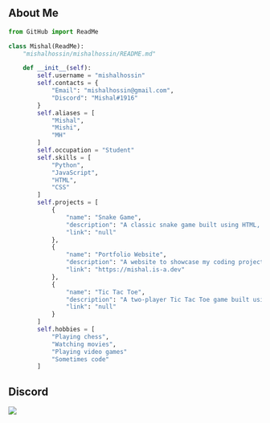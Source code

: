
About Me
--------
```python
from GitHub import ReadMe

class Mishal(ReadMe):
    "mishalhossin/mishalhossin/README.md"

    def __init__(self):
        self.username = "mishalhossin"
        self.contacts = {
            "Email": "mishalhossin@gmail.com",
            "Discord": "Mishal#1916"
        }
        self.aliases = [
            "Mishal",
            "Mishi",
            "MH"
        ]
        self.occupation = "Student"
        self.skills = [
            "Python",
            "JavaScript",
            "HTML",
            "CSS"
        ]
        self.projects = [
            {
                "name": "Snake Game",
                "description": "A classic snake game built using HTML, CSS, JS",
                "link": "null"
            },
            {
                "name": "Portfolio Website",
                "description": "A website to showcase my coding projects",
                "link": "https://mishal.is-a.dev"
            },
            {
                "name": "Tic Tac Toe",
                "description": "A two-player Tic Tac Toe game built using JavaScript",
                "link": "null"
            }
        ]
        self.hobbies = [
            "Playing chess",
            "Watching movies",
            "Playing video games"
            "Sometimes code"
        ]

```
Discord
--------

<a href="https://discord.com/users/1025245410224263258"  align="left">
    <img src="https://lanyard.cnrad.dev/api/1025245410224263258?theme=dark&bg=171515&borderRadius=5px&animated=true&idleMessage=PRobly%20Dying%20Idk">
  </a>
